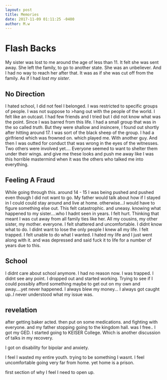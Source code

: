 ```yaml
---
layout: post
title: Memories
date: 2017-11-09 01:11:25 -0400
author: M.w
---
```

# Flash Backs

My sister was lost to me around the age of less than 11. It felt she was sent away. She left the family, to go to another state. She was an unbeliever. And I had no way to reach her after that. It was as if she was cut off from the family. As if I had _lost my sister_.

## No Direction

I hated school, I did not feel I belonged. I was restricted to specific groups of people. I was not suppose to >hang out with the people of the world.
 I felt like an outcast. I had few friends and I tried but I did not know what was the point. Since I was barred from this life. I had a small group that was in the so called _truth_. But they were shallow and insincere, I found out shortly after hitting around 17. I was sort of the black sheep of the group. I had a girlfriend which was frowned on. which played me. With another guy.
 And then I was outted for conduct that was wrong in the eyes of the witnesses. Two others were involved yet.... Everyone seemed to want to shelter them under their wings. and give me these looks and push me away like I was this horrible mastermind when it was the others who talked me into everything.

 ## Feeling A Fraud

While going through this. around 14 - 15 I was being pushed and pushed even though I did not want to go. My father would talk about how if I stayed in I could could stay around and live at home. otherwise...I would have to figure something else out.
This felt catastrophic. and uneasy. knowing what happened to my sister....who I hadnt seen in years. I felt hurt. Thinking that meant I was cut away from all family ties like her.
All my cousins, my other sister, my mother. everyone. I felt shattered and uncomfortable. I didnt know what to do.
I didnt want to lose the only people I knew all my life. I felt trapped. I felt unable to do what I wanted. I hated my life and I just went along with it. and was depressed and said fuck it to life for a number of years due to this.

## School 

I didnt care about school anymore. I had no reason now. I was trapped. I didnt see any point. I dropped out and started working. Trying to see if I could possibly afford something maybe to get out on my own and away....yet never happened.
I always blew my money... I always got caught up..I never understood what my issue was.

## revelation

after getting baker acted. then put on some medications. and fighting with everyone. and my father stopping going to the kingdom hall. was I free.. I got my GED. 
I started going to KEISER College. 
Which is another discussion of talks in my recovery.

I got on disability for bipolar and anxiety.

I feel I wasted my entire youth.
trying to be something I wasnt.
I feel uncomfortable going very far from home.
yet home is a prison.

first section of why I feel I need to open up. 